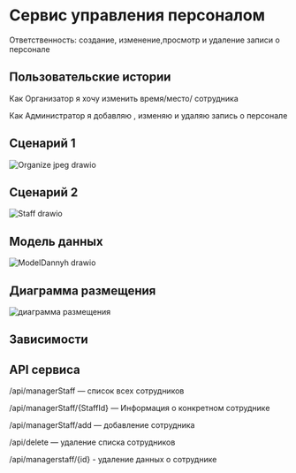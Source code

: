 # Сервис управления персоналом

Ответственность: создание, изменение,просмотр и удаление записи о персонале

## Пользовательские истории

Как Организатор я хочу изменить время/место/ сотрудника

Как Администратор я добавляю , изменяю и удаляю запись о персонале

 ## Сценарий 1
![Organize jpeg drawio](https://user-images.githubusercontent.com/82897496/164017164-06ff8835-749e-405e-b429-e7c4cc0539c7.png)

## Сценарий 2
![Staff drawio](https://user-images.githubusercontent.com/82897496/164059669-5f5d9b55-7a2d-43d5-af1f-5e944c92d5ed.png)


## Модель данных
![ModelDannyh drawio](https://user-images.githubusercontent.com/82897496/164457629-eda4587a-a4e5-41e5-a8e2-8151a7808ec4.png)

## Диаграмма размещения
![диаграмма размещения](https://user-images.githubusercontent.com/82897496/164014823-29b00e63-c4b9-4cbe-94da-100e7a111c3b.jpg)

## Зависимости

## API сервиса
/api/managerStaff — список всех сотрудников

/api/managerStaff/{StaffId} — Информация о конкретном сотруднике

/api/managerStaff/add — добавление сотрудника

/api/delete — удаление списка сотрудников

/api/managerstaff/{id} - удаление данных о сотруднике
